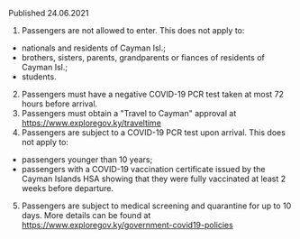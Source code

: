 Published 24.06.2021
1. Passengers are not allowed to enter.
This does not apply to:
- nationals and residents of Cayman Isl.;
- brothers, sisters, parents, grandparents or fiances of residents of Cayman Isl.;
- students.
2. Passengers must have a negative COVID-19 PCR test taken at most 72 hours before arrival.
3. Passengers must obtain a "Travel to Cayman" approval at <a href="https://www.exploregov.ky/traveltime">https://www.exploregov.ky/traveltime</a>
4. Passengers are subject to a COVID-19 PCR test upon arrival.
This does not apply to:
- passengers younger than 10 years;
- passengers with a COVID-19 vaccination certificate issued by the Cayman Islands HSA showing that they were fully vaccinated at least 2 weeks before departure.
5. Passengers are subject to medical screening and quarantine for up to 10 days. More details can be found at <a href="https://www.exploregov.ky/government-covid19-policies">https://www.exploregov.ky/government-covid19-policies</a>

